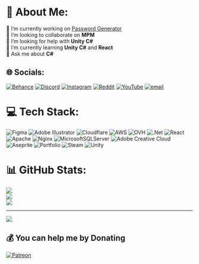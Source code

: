 # 💫 About Me:
🔭 I’m currently working on [Password Generator](https://github.com/tolongames/genpass)<br>👯 I’m looking to collaborate on **MPM**<br>🤝 I’m looking for help with **Unity C#**<br>🌱 I’m currently learning **Unity C#** and **React**<br>💬 Ask me about **C#**


## 🌐 Socials:
[![Behance](https://img.shields.io/badge/Behance-1769ff?logo=behance&logoColor=white)](https://behance.net/tolongames) [![Discord](https://img.shields.io/badge/Discord-%237289DA.svg?logo=discord&logoColor=white)](https://discord.gg/blockhost) [![Instagram](https://img.shields.io/badge/Instagram-%23E4405F.svg?logo=Instagram&logoColor=white)](https://instagram.com/tolongames) [![Reddit](https://img.shields.io/badge/Reddit-%23FF4500.svg?logo=Reddit&logoColor=white)](https://reddit.com/user/tolongames) [![YouTube](https://img.shields.io/badge/YouTube-%23FF0000.svg?logo=YouTube&logoColor=white)](https://youtube.com/@tolongames) [![email](https://img.shields.io/badge/Email-D14836?logo=gmail&logoColor=white)](mailto:tolongames1999@gmail.com) 

# 💻 Tech Stack:
![Figma](https://img.shields.io/badge/figma-%23F24E1E.svg?style=flat&logo=figma&logoColor=white) ![Adobe Illustrator](https://img.shields.io/badge/adobe%20illustrator-%23FF9A00.svg?style=flat&logo=adobe%20illustrator&logoColor=white) ![Cloudflare](https://img.shields.io/badge/Cloudflare-F38020?style=flat&logo=Cloudflare&logoColor=white) ![AWS](https://img.shields.io/badge/AWS-%23FF9900.svg?style=flat&logo=amazon-aws&logoColor=white) ![OVH](https://img.shields.io/badge/ovh-%23123F6D.svg?style=flat&logo=ovh&logoColor=#123F6D) ![.Net](https://img.shields.io/badge/.NET-5C2D91?style=flat&logo=.net&logoColor=white) ![React](https://img.shields.io/badge/react-%2320232a.svg?style=flat&logo=react&logoColor=%2361DAFB) ![Apache](https://img.shields.io/badge/apache-%23D42029.svg?style=flat&logo=apache&logoColor=white) ![Nginx](https://img.shields.io/badge/nginx-%23009639.svg?style=flat&logo=nginx&logoColor=white) ![MicrosoftSQLServer](https://img.shields.io/badge/Microsoft%20SQL%20Server-CC2927?style=flat&logo=microsoft%20sql%20server&logoColor=white) ![Adobe Creative Cloud](https://img.shields.io/badge/Adobe%20Creative%20Cloud-DA1F26.svg?style=flat&logo=Adobe%20Creative%20Cloud&logoColor=white) ![Aseprite](https://img.shields.io/badge/Aseprite-FFFFFF?style=flat&logo=Aseprite&logoColor=#7D929E) ![Portfolio](https://img.shields.io/badge/Portfolio-%23000000.svg?style=flat&logo=firefox&logoColor=#FF7139) ![Steam](https://img.shields.io/badge/steam-%23000000.svg?style=flat&logo=steam&logoColor=white) ![Unity](https://img.shields.io/badge/unity-%23000000.svg?style=flat&logo=unity&logoColor=white)
# 📊 GitHub Stats:
![](https://github-readme-stats.vercel.app/api?username=tolongames&theme=dark&hide_border=true&include_all_commits=false&count_private=false)<br/>
![](https://nirzak-streak-stats.vercel.app/?user=tolongames&theme=dark&hide_border=true)<br/>
![](https://github-readme-stats.vercel.app/api/top-langs/?username=tolongames&theme=dark&hide_border=true&include_all_commits=false&count_private=false&layout=compact)

---
[![](https://visitcount.itsvg.in/api?id=tolongames&icon=0&color=1)](https://visitcount.itsvg.in)

  ## 💰 You can help me by Donating
  [![Patreon](https://img.shields.io/badge/Patreon-F96854?style=for-the-badge&logo=patreon&logoColor=white)](https://patreon.com/tolonsmods) 

  
<!-- Proudly created with GPRM ( https://gprm.itsvg.in ) -->
